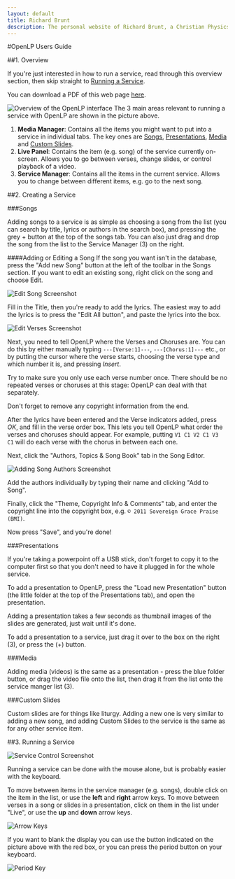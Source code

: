 ```yaml
---
layout: default
title: Richard Brunt
description: The personal website of Richard Brunt, a Christian Physics Student who takes photos and makes websites in his spare time.
---
```

#OpenLP Users Guide

##1. Overview

If you're just interested in how to run a service, read through this overview section, then skip straight to [Running a Service](#running-a-service).

You can download a PDF of this web page [here](openlp_instructions.pdf).

![Overview of the OpenLP interface](Overview_annotated.png)
The 3 main areas relevant to running a service with OpenLP are shown in the picture above.

1. __Media Manager__: Contains all the items you might want to put into a service in individual tabs. The key ones are [Songs](#songs), [Presentations](#presentations), [Media](#media) and [Custom Slides](#custom-slides).
2. __Live Panel__: Contains the item (e.g. song) of the service currently on-screen. Allows you to go between verses, change slides, or control playback of a video.
3. __Service Manager__: Contains all the items in the current service. Allows you to change between different items, e.g. go to the next song.


##2. Creating a Service

###Songs

Adding songs to a service is as simple as choosing a song from the list (you can search by title, lyrics or authors in the search box), and pressing the grey + button at the top of the songs tab. You can also just drag and drop the song from the list to the Service Manager (3) on the right.

####Adding or Editing a Song
If the song you want isn't in the database, press the "Add new Song" button at the left of the toolbar in the Songs section. If you want to edit an existing song, right click on the song and choose Edit.

![Edit Song Screenshot](SongEditor.png)

Fill in the Title, then you're ready to add the lyrics. The easiest way to add the lyrics is to press the "Edit All button", and paste the lyrics into the box.

![Edit Verses Screenshot](VerseEditor.png)

Next, you need to tell OpenLP where the Verses and Choruses are. You can do this by either manually typing ``---[Verse:1]---``, ``---[Chorus:1]---`` etc., or by putting the cursor where the verse starts, choosing the verse type and which number it is, and pressing _Insert_.

Try to make sure you only use each verse number once. There should be no repeated verses or choruses at this stage: OpenLP can deal with that separately.

Don't forget to remove any copyright information from the end.


After the lyrics have been entered and the Verse indicators added, press _OK_, and fill in the verse order box. This lets you tell OpenLP what order the verses and choruses should appear. For example, putting ```V1 C1 V2 C1 V3 C1``` will do each verse with the chorus in between each one.

Next, click the "Authors, Topics & Song Book" tab in the Song Editor.

![Adding Song Authors Screenshot](authors.png)

Add the authors individually by typing their name and clicking "Add to Song".

Finally, click the "Theme, Copyright Info & Comments" tab, and enter the copyright line into the copyright box, e.g. ```© 2011 Sovereign Grace Praise (BMI)```.

Now press "Save", and you're done!


###Presentations

If you're taking a powerpoint off a USB stick, don't forget to copy it to the computer first so that you don't need to have it plugged in for the whole service.

To add a presentation to OpenLP, press the "Load new Presentation" button (the little folder at the top of the Presentations tab), and open the presentation.

Adding a presentation takes a few seconds as thumbnail images of the slides are generated, just wait until it's done.

To add a presentation to a service, just drag it over to the box on the right (3), or press the (+) button.

###Media

Adding media (videos) is the same as a presentation - press the blue folder button, or drag the video file onto the list, then drag it from the list onto the service manger list (3).

###Custom Slides

Custom slides are for things like liturgy. Adding a new one is very similar to adding a new song, and adding Custom Slides to the service is the same as for any other service item.


##3. Running a Service

![Service Control Screenshot](servicecontrol.png)

Running a service can be done with the mouse alone, but is probably easier with the keyboard.

To move between items in the service manager (e.g. songs), double click on the item in the list, or use the __left__ and __right__ arrow keys. To move between verses in a song or slides in a presentation, click on them in the list under "Live", or use the __up__ and __down__ arrow keys.

![Arrow Keys](arrowkeys.png)

If you want to blank the display you can use the button indicated on the picture above with the red box, or you can press the period button on your keyboard.

![Period Key](blanckdisplay.png)
